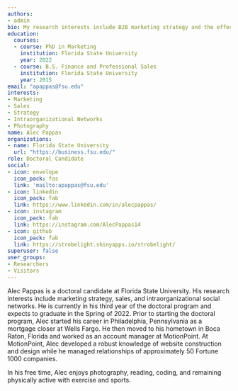 ```yaml
---
authors:
- admin
bio: My research interests include B2B marketing strategy and the effects of intraorganizational social networks.
education:
  courses:
  - course: PhD in Marketing
    institution: Florida State University
    year: 2022
  - course: B.S. Finance and Professional Sales
    institution: Florida State University
    year: 2015
email: "apappas@fsu.edu"
interests:
- Marketing
- Sales
- Strategy
- Intraorganizational Networks
- Photography
name: Alec Pappas
organizations:
- name: Florida State University
  url: "https://business.fsu.edu/"
role: Doctoral Candidate
social:
- icon: envelope
  icon_pack: fas
  link: 'mailto:apappas@fsu.edu'
- icon: linkedin
  icon_pack: fab
  link: https://www.linkedin.com/in/alecpappas/
- icon: instagram
  icon_pack: fab
  link: https://instagram.com/AlecPappas14
- icon: github
  icon_pack: fab
  link: https://strobelight.shinyapps.io/strobelight/
superuser: false
user_groups:
- Researchers
- Visitors
---
```


Alec Pappas is a doctoral candidate at Florida State University. His research interests include marketing strategy, sales, and intraorganizational social networks. He is currently in his third year of the doctoral program and expects to graduate in the Spring of 2022. Prior to starting the doctoral program, Alec started his career in Philadelphia, Pennsylvania as a mortgage closer at Wells Fargo. He then moved to his hometown in Boca Raton, Florida and worked as an account manager at MotionPoint. At MotionPoint, Alec developed a robust knowledge of website construction and design while he managed relationships of approximately 50 Fortune 1000 companies.

In his free time, Alec enjoys photography, reading, coding, and remaining physically active with exercise and sports.
